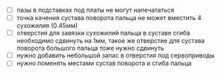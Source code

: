 - [ ] пазы в подставках под платы не могут напечататься
- [ ] точка качения сустава поворота пальца не может вместить 4 сухожилия (0.45мм)
- [ ] отверстия для завязки сухожилий пальца в суставе сгиба необходимо сдвинуть на 1мм, такое же отверстие для сустава поворота большого пальца тоже нужно сдвинуть
- [ ] нужно добавить небольшой запас в отверстия под сервоприводы
- [ ] нужно поменять местами сустав поворота и сгиба пальца